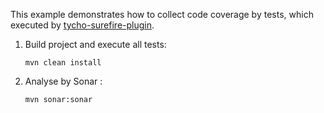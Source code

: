 This example demonstrates how to collect code coverage by tests, which executed by [tycho-surefire-plugin](http://www.eclipse.org/tycho/).

1.  Build project and execute all tests:

        mvn clean install

2.  Analyse by Sonar :

        mvn sonar:sonar
